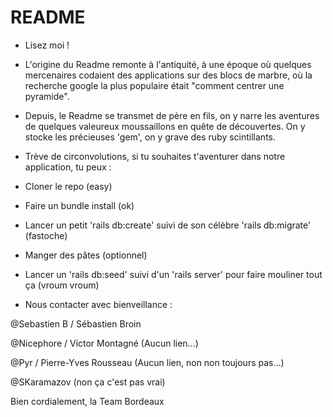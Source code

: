 # README 

* Lisez moi !


* L'origine du Readme remonte à l'antiquité, à une époque où quelques mercenaires codaient des applications sur des blocs de marbre, où la recherche google la plus populaire était "comment centrer une pyramide".


* Depuis, le Readme se transmet de père en fils,  on y narre les aventures de quelques valeureux moussaillons en quête de découvertes. On y stocke les précieuses 'gem', on y grave des ruby scintillants.

* Trève de circonvolutions,  si tu souhaites t'aventurer dans notre application, tu peux : 

 - Cloner le repo (easy)

 - Faire un bundle install (ok)

 - Lancer un petit 'rails db:create' suivi de son célèbre 'rails db:migrate' (fastoche)

 - Manger des pâtes (optionnel)

 - Lancer un 'rails db:seed' suivi d'un 'rails server' pour faire mouliner tout ça (vroum vroum)

 - Nous contacter avec bienveillance : 

 @Sebastien B / Sébastien Broin
 
 @Nicephore / Victor Montagné (Aucun lien...) 
 
 @Pyr / Pierre-Yves Rousseau (Aucun lien, non non toujours pas...)
 
 @SKaramazov (non ça c'est pas vrai)


 Bien cordialement,
 la Team Bordeaux 
